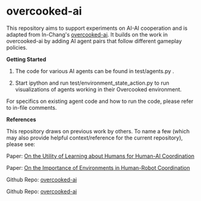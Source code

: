 # overcooked-ai

This repository aims to support experiments on AI-AI cooperation and is adapted from In-Chang's [overcooked-ai](https://github.com/bic4907/Overcooked-AI). It builds on the work in overcooked-ai by adding AI agent pairs that follow different gameplay policies.

**Getting Started**

1. The code for various AI agents can be found in test/agents.py .

2. Start ipython and run test/environment_state_action.py to run visualizations of agents working in their Overcooked environment.

For specifics on existing agent code and how to run the code, please refer to in-file comments.

**References**

This repository draws on previous work by others. To name a few (which may also provide helpful context/reference for the current repository), please see:

Paper: [On the Utility of Learning about Humans for Human-AI Coordination](https://arxiv.org/abs/1910.05789)

Paper: [On the Importance of Environments in Human-Robot Coordination](https://arxiv.org/abs/2106.10853)

Github Repo: [overcooked-ai](https://github.com/HumanCompatibleAI/overcooked_ai)

Github Repo: [overcooked-ai](https://github.com/bic4907/Overcooked-AI)
